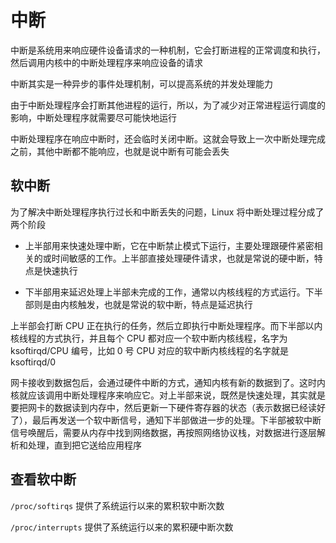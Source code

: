 # 中断

中断是系统用来响应硬件设备请求的一种机制，它会打断进程的正常调度和执行，然后调用内核中的中断处理程序来响应设备的请求

中断其实是一种异步的事件处理机制，可以提高系统的并发处理能力

由于中断处理程序会打断其他进程的运行，所以，为了减少对正常进程运行调度的影响，中断处理程序就需要尽可能快地运行

中断处理程序在响应中断时，还会临时关闭中断。这就会导致上一次中断处理完成之前，其他中断都不能响应，也就是说中断有可能会丢失

## 软中断

为了解决中断处理程序执行过长和中断丢失的问题，Linux 将中断处理过程分成了两个阶段

- 上半部用来快速处理中断，它在中断禁止模式下运行，主要处理跟硬件紧密相关的或时间敏感的工作。上半部直接处理硬件请求，也就是常说的硬中断，特点是快速执行

- 下半部用来延迟处理上半部未完成的工作，通常以内核线程的方式运行。下半部则是由内核触发，也就是常说的软中断，特点是延迟执行

上半部会打断 CPU 正在执行的任务，然后立即执行中断处理程序。而下半部以内核线程的方式执行，并且每个 CPU 都对应一个软中断内核线程，名字为 ksoftirqd/CPU 编号，比如 0 号 CPU 对应的软中断内核线程的名字就是 ksoftirqd/0

网卡接收到数据包后，会通过硬件中断的方式，通知内核有新的数据到了。这时内核就应该调用中断处理程序来响应它。对上半部来说，既然是快速处理，其实就是要把网卡的数据读到内存中，然后更新一下硬件寄存器的状态（表示数据已经读好了），最后再发送一个软中断信号，通知下半部做进一步的处理。下半部被软中断信号唤醒后，需要从内存中找到网络数据，再按照网络协议栈，对数据进行逐层解析和处理，直到把它送给应用程序

## 查看软中断

`/proc/softirqs` 提供了系统运行以来的累积软中断次数

`/proc/interrupts` 提供了系统运行以来的累积硬中断次数